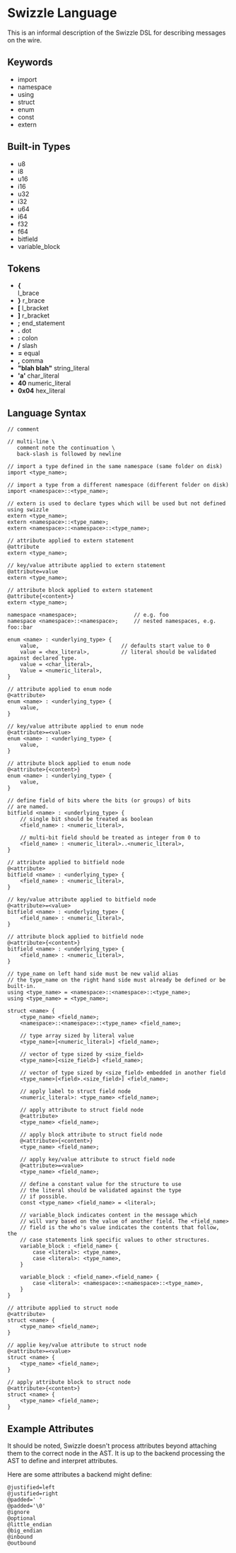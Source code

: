 # Swizzle Language

This is an informal description of the Swizzle DSL for describing messages on the wire.

## Keywords

- import
- namespace
- using 
- struct 
- enum 
- const 
- extern

## Built-in Types

- u8 
- i8
- u16
- i16
- u32
- i32
- u64
- i64
- f32
- f64
- bitfield
- variable_block

## Tokens

- **{**         
    l_brace
- **}**
    r_brace
- **[**
    l_bracket
- **]**
    r_bracket
- **;**
    end_statement
- **.**
    dot
- **:**
    colon
- **/**
    slash
- **=**
    equal
- **,**
    comma
- **"blah blah"**
    string_literal
- **'a'**
    char_literal
- **40**
    numeric_literal
- **0x04**
    hex_literal

## Language Syntax

    // comment

    // multi-line \
       comment note the continuation \
       back-slash is followed by newline

    // import a type defined in the same namespace (same folder on disk)
    import <type_name>;

    // import a type from a different namespace (different folder on disk)
    import <namespace>::<type_name>;

    // extern is used to declare types which will be used but not defined using swizzle
    extern <type_name>;
    extern <namespace>::<type_name>;
    extern <namespace>::<namespace>::<type_name>; 

    // attribute applied to extern statement
    @attribute
    extern <type_name>;
    
    // key/value attribute applied to extern statement
    @attribute=value
    extern <type_name>;

    // attribute block applied to extern statement
    @attribute{<content>}
    extern <type_name>;

    namespace <namespace>;                  // e.g. foo 
    namespace <namespace>::<namespace>;     // nested namespaces, e.g. foo::bar

    enum <name> : <underlying_type> { 
        value,                          // defaults start value to 0
        value = <hex_literal>,		    // literal should be validated against declared type.
        value = <char_literal>,
        Value = <numeric_literal>,
    } 

    // attribute applied to enum node
    @<attribute>
    enum <name> : <underlying_type> {
        value,
    }

    // key/value attribute applied to enum node
    @<attribute>=<value>
    enum <name> : <underlying_type> {
        value,
    }

    // attribute block applied to enum node
    @<attribute>{<content>}
    enum <name> : <underlying_type> {
        value,
    }

    // define field of bits where the bits (or groups) of bits 
    // are named.
    bitfield <name> : <underlying_type> {
        // single bit should be treated as boolean
        <field_name> : <numeric_literal>,

        // multi-bit field should be treated as integer from 0 to 
        <field_name> : <numeric_literal>..<numeric_literal>,
    }

    // attribute applied to bitfield node
    @<attribute>
    bitfield <name> : <underlying_type> {
        <field_name> : <numeric_literal>,
    }

    // key/value attribute applied to bitfield node
    @<attribute>=<value>
    bitfield <name> : <underlying_type> {
        <field_name> : <numeric_literal>,
    }

    // attribute block applied to bitfield node
    @<attribute>{<content>}
    bitfield <name> : <underlying_type> {
        <field_name> : <numeric_literal>,
    }

    // type_name on left hand side must be new valid alias 
    // the type_name on the right hand side must already be defined or be built-in.
    using <type_name> = <namespace>::<namespace>::<type_name>;
    using <type_name> = <type_name>; 

    struct <name> {
        <type_name> <field_name>;
        <namespace>::<namespace>::<type_name> <field_name>;

        // type array sized by literal value
        <type_name>[<numeric_literal>] <field_name>;	

        // vector of type sized by <size_field>
        <type_name>[<size_field>] <field_name>;		

        // vector of type sized by <size_field> embedded in another field
        <type_name>[<field>.<size_field>] <field_name>;	

        // apply label to struct field node
        <numeric_literal>: <type_name> <field_name>;
	
        // apply attribute to struct field node
        @<attribute>
        <type_name> <field_name>;

        // apply block attribute to struct field node
        @<attribute>{<content>}
        <type_name> <field_name>;

        // apply key/value attribute to struct field node
        @<attribute>=<value>
        <type_name> <field_name>;

        // define a constant value for the structure to use
        // the literal should be validated against the type 
        // if possible.
        const <type_name> <field_name> = <literal>;

        // variable_block indicates content in the message which 
        // will vary based on the value of another field. The <field_name>
        // field is the who's value indicates the contents that follow, the 
        // case statements link specific values to other structures. 
        variable_block : <field_name> {
            case <literal>: <type_name>,
            case <literal>: <type_name>,
        }

        variable_block : <field_name>.<field_name> {
            case <literal>: <namespace>::<namespace>::<type_name>,
        }
    }

    // attribute applied to struct node
    @<attribute>
    struct <name> {
        <type_name> <field_name>;
    }

    // applie key/value attribute to struct node
    @<attribute>=<value>
    struct <name> {
        <type_name> <field_name>;
    }

    // apply attribute block to struct node
    @<attribute>{<content>}
    struct <name> {
        <type_name> <field_name>;
    }

## Example Attributes

It should be noted, Swizzle doesn't process attributes beyond attaching them to the correct node in the AST. It is up to the backend processing the AST to define and interpret attributes.

Here are some attributes a backend might define:

    @justified=left
    @justified=right
    @padded=' '
    @padded='\0'
    @ignore 
    @optional
    @little_endian
    @big_endian
    @inbound
    @outbound

